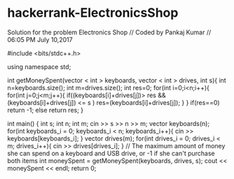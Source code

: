 # hackerrank-ElectronicsShop
Solution for the problem Electronics Shop
// Coded by Pankaj Kumar
// 06:05 PM July 10,2017

#include <bits/stdc++.h>

using namespace std;

int getMoneySpent(vector < int > keyboards, vector < int > drives, int s){
    int n=keyboards.size();
    int m=drives.size();
    int res=0;
    for(int i=0;i<n;i++){
        for(int j=0;j<m;j++){
            if((keyboards[i]+drives[j])> res && (keyboards[i]+drives[j]) <= s )
                res=(keyboards[i]+drives[j]);
}
    }
    if(res==0)
        return -1;
    else
        return res;
}

int main() {
    int s;
    int n;
    int m;
    cin >> s >> n >> m;
    vector<int> keyboards(n);
    for(int keyboards_i = 0; keyboards_i < n; keyboards_i++){
       cin >> keyboards[keyboards_i];
    }
    vector<int> drives(m);
    for(int drives_i = 0; drives_i < m; drives_i++){
       cin >> drives[drives_i];
    }
    //  The maximum amount of money she can spend on a keyboard and USB drive, or -1 if she can't purchase both items
    int moneySpent = getMoneySpent(keyboards, drives, s);
    cout << moneySpent << endl;
    return 0;
